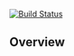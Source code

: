 [![Build Status](https://travis-ci.org/SantoDE/datahamster.svg?branch=master)](https://travis-ci.org/SantoDE/datahamster)

## Overview
